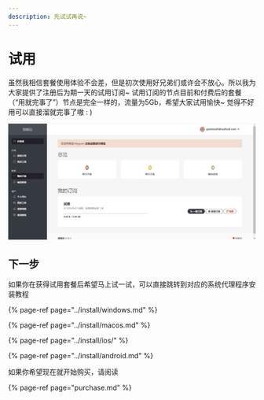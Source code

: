 ```yaml
---
description: 先试试再说~
---
```


# 试用

虽然我相信套餐使用体验不会差，但是初次使用好兄弟们或许会不放心。所以我为大家提供了注册后为期一天的试用订阅~ 试用订阅的节点目前和付费后的套餐（“用就完事了”）节点是完全一样的，流量为5Gb，希望大家试用愉快~ 觉得不好用可以直接溜就完事了嗷 : \)

![&#x8BD5;&#x7528;&#x5957;&#x9910;](../.gitbook/assets/shi-yong-.jpg)

## 下一步

如果你在获得试用套餐后希望马上试一试，可以直接跳转到对应的系统代理程序安装教程

{% page-ref page="../install/windows.md" %}

{% page-ref page="../install/macos.md" %}

{% page-ref page="../install/ios/" %}

{% page-ref page="../install/android.md" %}

如果你希望现在就开始购买，请阅读

{% page-ref page="purchase.md" %}

